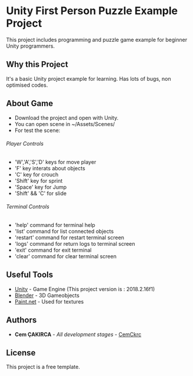 # Unity First Person Puzzle Example Project

This project includes programming and puzzle game example for beginner Unity programmers.

## Why this Project

It's a basic Unity project example for learning. Has lots of bugs, non optimised codes.

## About Game

- Download the project and open with Unity.
- You can open scene in ~/Assets/Scenes/
- For test the scene:

###### Player Controls
- 'W','A','S','D' keys for move player
- 'F' key interats about objects
- 'C' key for crouch
- 'Shift' key for sprint
- 'Space' key for Jump
- 'Shift' && 'C' for slide

###### Terminal Controls
- 'help' command for terminal help
- 'list' command for list connected objects
- 'restart' command for restart terminal screen
- 'logs' command for return logs to terminal screen
- 'exit' command for exit terminal
- 'clear' command for clear terminal screen

## Useful Tools

* [Unity](https://unity3d.com/get-unity/download) - Game Engine (This project version is : 2018.2.16f1)
* [Blender](https://www.blender.org/download/) - 3D Gameobjects
* [Paint.net](https://www.getpaint.net/download.html) - Used for textures

## Authors

* **Cem ÇAKIRCA** - *All development stages* - [CemCkrc](https://github.com/CemCkrc)

## License

This project is a free template.